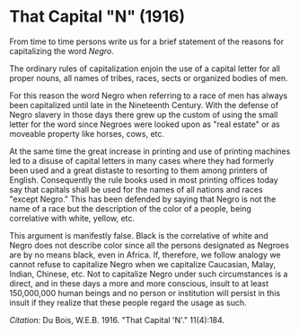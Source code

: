 # That Capital "N" (1916)

From time to time persons write us for a brief statement of the reasons for capitalizing the word *Negro*.

The ordinary rules of capitalization enjoin the use of a capital letter for all proper nouns, all names of tribes, races, sects or organized bodies of men.

For this reason the word Negro when referring to a race of men has always been capitalized until late in the Nineteenth Century. With the defense of Negro slavery in those days there grew up the custom of using the small letter for the word since Negroes were looked upon as "real estate" or as moveable property like horses, cows, etc.

At the same time the great increase in printing and use of printing machines led to a disuse of capital letters in many cases where they had formerly been used and a great distaste to resorting to them among printers of English. Consequently the rule books used in most printing offices today say that capitals shall be used for the names of all nations and races "except Negro." This has been defended by saying that Negro is not the name of a race but the description of the color of a people, being correlative with white, yellow, etc.

This argument is manifestly false. Black is the correlative of white and Negro does not describe color since all the persons designated as Negroes are by no means black, even in Africa. If,  therefore, we follow analogy we cannot refuse to capitalize Negro when we capitalize Caucasian, Malay, Indian, Chinese, etc. Not to capitalize Negro under such circumstances is a direct, and in these days a more and more conscious, insult to at least 150,000,000 human beings and no person or institution will persist in this insult if they realize that these people regard the usage as such.

*Citation:* Du Bois, W.E.B. 1916. "That Capital 'N'." 11(4):184.

